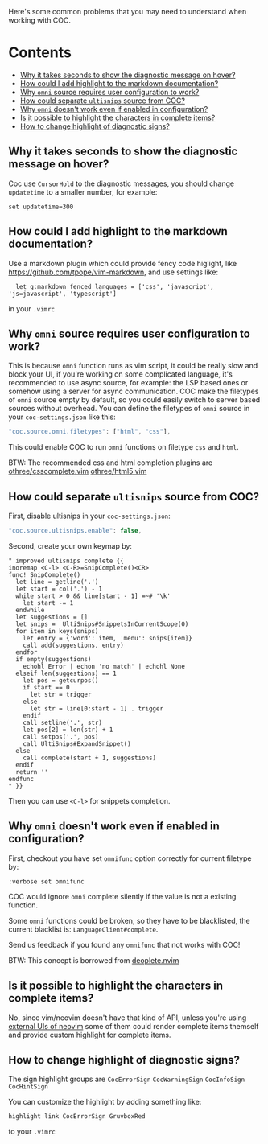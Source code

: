 Here's some common problems that you may need to understand when working with COC.

# Contents

* [Why it takes seconds to show the diagnostic message on hover?](#why-it-takes-seconds-to-show-the-diagnostic-message-on-hover)
* [How could I add highlight to the markdown documentation?](#how-could-i-add-highlight-to-the-markdown-documentation)
* [Why `omni` source requires user configuration to work?](#why-omni-source-requires-user-configuration-to-work)
* [How could separate `ultisnips` source from COC?](#how-could-separate-ultisnips-source-from-coc)
* [Why `omni` doesn't work even if enabled in configuration?](#why-omni-doesnt-work-even-if-enabled-in-configuration)
* [Is it possible to highlight the characters in complete items?](#is-it-possible-to-highlight-the-characters-in-complete-items)
* [How to change highlight of diagnostic signs?](#how-to-change-highlight-of-diagnostic-signs)

## Why it takes seconds to show the diagnostic message on hover?

Coc use `CursorHold` to the diagnostic messages, you should change `updatetime` to a smaller number, for example:

```
set updatetime=300
```

## How could I add highlight to the markdown documentation?

Use a markdown plugin which could provide fency code higlight, like https://github.com/tpope/vim-markdown, and use settings like:

```
  let g:markdown_fenced_languages = ['css', 'javascript', 'js=javascript', 'typescript']
```
in your `.vimrc`

## Why `omni` source requires user configuration to work?

This is because `omni` function runs as vim script, it could be really slow and block your UI, if you're working on some complicated language, it's recommended to use async source, for example: the LSP based ones or somehow using a server for async communication. COC make the filetypes of `omni` source empty by default, so you could easily switch to server based sources without overhead. You can define the filetypes of `omni` source in your `coc-settings.json` like this:

``` js
"coc.source.omni.filetypes": ["html", "css"],
``` 
This could enable COC to run `omni` functions on filetype `css` and `html`.

BTW: The recommended css and html completion plugins are [othree/csscomplete.vim](https://github.com/othree/csscomplete.vim) [othree/html5.vim](https://github.com/othree/html5.vim)

## How could separate `ultisnips` source from COC?

First, disable ultisnips in your `coc-settings.json`:

``` js
"coc.source.ultisnips.enable": false,
```
Second, create your own keymap by:

``` vim
" improved ultisnips complete {{
inoremap <C-l> <C-R>=SnipComplete()<CR>
func! SnipComplete()
  let line = getline('.')
  let start = col('.') - 1
  while start > 0 && line[start - 1] =~# '\k'
    let start -= 1
  endwhile
  let suggestions = []
  let snips =  UltiSnips#SnippetsInCurrentScope(0)
  for item in keys(snips)
    let entry = {'word': item, 'menu': snips[item]}
    call add(suggestions, entry)
  endfor
  if empty(suggestions)
    echohl Error | echon 'no match' | echohl None
  elseif len(suggestions) == 1
    let pos = getcurpos()
    if start == 0
      let str = trigger
    else
      let str = line[0:start - 1] . trigger
    endif
    call setline('.', str)
    let pos[2] = len(str) + 1
    call setpos('.', pos)
    call UltiSnips#ExpandSnippet()
  else
    call complete(start + 1, suggestions)
  endif
  return ''
endfunc
" }}
```
Then you can use `<C-l>` for snippets completion.

## Why `omni` doesn't work even if enabled in configuration?

First, checkout you have set `omnifunc` option correctly for current filetype by:

``` vim
:verbose set omnifunc
```
COC would ignore `omni` complete silently if the value is not a existing function.

Some `omni` functions could be broken, so they have to be blacklisted, the current blacklist is: `LanguageClient#complete`.

Send us feedback if you found any `omnifunc` that not works with COC!

BTW: This concept is borrowed from [deoplete.nvim](https://github.com/Shougo/deoplete.nvim/blob/5d78e1a75d36a719f1f66ee78c635ea05df72b8c/rplugin/python3/deoplete/source/omni.py#L63)

## Is it possible to highlight the characters in complete items?

No, since vim/neovim doesn't have that kind of API, unless you're using [external UIs of neovim](https://github.com/neovim/neovim/wiki/Related-projects#gui) some of them could render complete items themself and provide custom highlight for complete items. 

## How to change highlight of diagnostic signs?

The sign highlight groups are `CocErrorSign` `CocWarningSign` `CocInfoSign` `CocHintSign`

You can customize the highlight by adding something like:
``` vim
highlight link CocErrorSign GruvboxRed
```
to your `.vimrc`